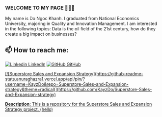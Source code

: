 ### WELCOME TO MY PAGE 👋👋👋
My name is Do Ngoc Khanh. I graduated from National Economics University, majoring in Quality and Innovation Management. I am interested in the following topics: Data is the oil field of the 21st century, how do they create a big impact on businesses?
## 📫 How to reach me:

[![Linkedin](https://i.stack.imgur.com/gVE0j.png) LinkedIn](https://www.linkedin.com/in/kayzdo114/) [![GitHub](https://i.stack.imgur.com/tskMh.png) GitHub](https://github.com/KayzDo)

<a href=https://github.com/KayzDo/Adventureworks2019-SQL-and-Power-BI->
  <!-- Change the `github-readme-stats.anuraghazra1.vercel.app` to `github-readme-stats.vercel.app`  -->
[![Superstore Sales and Expansion Strategy](https://github-readme-stats.anuraghazra1.vercel.app/api/pin/?username=KayzDo&repo=Superstore-Sales-and-Expansion-strategy&theme=radical)](https://github.com/KayzDo/Superstore-Sales-and-Expansion-strategy)

**Description:** This is a repository for the Superstore Sales and Expansion Strategy project. (hello)
</a> 
